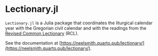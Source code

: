 # Lectionary.jl


`Lectionary.jl` is a Julia package that coordinates the liturgical calendar year with the Gregorian civil calendar and with the readings from the [Revised Common Lectionary](https://www.commontexts.org/rcl/) (RCL).


See the documentation at [https://neelsmith.quarto.pub/lectionary/](https://neelsmith.quarto.pub/lectionary/).